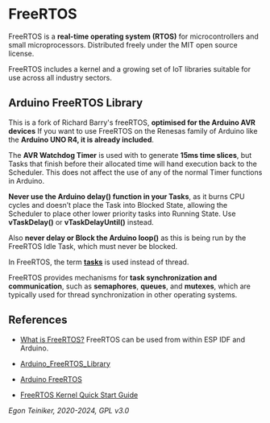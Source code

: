 # FreeRTOS 

FreeRTOS is a **real-time operating system (RTOS)** for microcontrollers 
and small microprocessors. Distributed freely under the MIT open source license.

FreeRTOS includes a kernel and a growing set of IoT libraries suitable for use 
across all industry sectors.


## Arduino FreeRTOS Library

This is a fork of Richard Barry's freeRTOS, **optimised for the Arduino AVR devices**
If you want to use FreeRTOS on the Renesas family of Arduino like the **Arduino UNO R4, 
it is already included**.

The **AVR Watchdog Timer** is used with to generate **15ms time slices**, but Tasks
that finish before their allocated time will hand execution back to the Scheduler. 
This does not affect the use of any of the normal Timer functions in Arduino.

**Never use the Arduino delay() function in your Tasks**, as it burns CPU cycles 
and doesn’t place the Task into Blocked State, allowing the Scheduler to place 
other lower priority tasks into Running State. 
Use **vTaskDelay()** or **vTaskDelayUntil()** instead. 

Also **never delay or Block the Arduino loop()** as this is being run by the 
FreeRTOS Idle Task, which must never be blocked.

In FreeRTOS, the term **[tasks](tasks/)** is used instead of thread.

FreeRTOS provides mechanisms for **task synchronization and communication**, 
such as **semaphores**, **queues**, and **mutexes**, which are typically used 
for thread synchronization in other operating systems.


## References

* [What is FreeRTOS?](https://youtu.be/kP-pP6FEu8I)
    FreeRTOS can be used from within ESP IDF and Arduino.    

* [Arduino_FreeRTOS_Library](https://github.com/feilipu/Arduino_FreeRTOS_Library)

* [Arduino FreeRTOS](https://feilipu.me/2015/11/24/arduino_freertos/)

* [FreeRTOS Kernel Quick Start Guide](https://www.freertos.org/FreeRTOS-quick-start-guide.html)

*Egon Teiniker, 2020-2024, GPL v3.0* 
